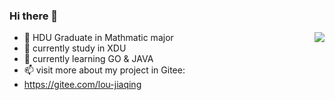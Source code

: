 ### Hi there 👋

<img align="right" src="https://github-readme-stats.vercel.app/api?username=Everglow159&show_icons=true&icon_color=CE1D2D&text_color=718096&bg_color=ffffff&hide_title=true" />

- 🔭 HDU Graduate in Mathmatic major
- 🌱 currently study in XDU 
- 👯 currently learning GO & JAVA 
- 📫 visit more about my project in Gitee: 
- https://gitee.com/lou-jiaqing
